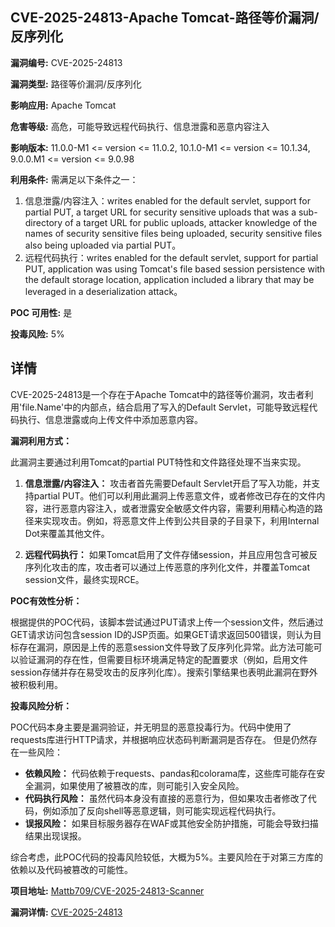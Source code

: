 ## CVE-2025-24813-Apache Tomcat-路径等价漏洞/反序列化

**漏洞编号:** CVE-2025-24813

**漏洞类型:** 路径等价漏洞/反序列化

**影响应用:** Apache Tomcat

**危害等级:** 高危，可能导致远程代码执行、信息泄露和恶意内容注入

**影响版本:** 11.0.0-M1 <= version <= 11.0.2, 10.1.0-M1 <= version <= 10.1.34, 9.0.0.M1 <= version <= 9.0.98

**利用条件:** 需满足以下条件之一：

1.  信息泄露/内容注入：writes enabled for the default servlet, support for partial PUT, a target URL for security sensitive uploads that was a sub-directory of a target URL for public uploads, attacker knowledge of the names of security sensitive files being uploaded, security sensitive files also being uploaded via partial PUT。
2.  远程代码执行：writes enabled for the default servlet, support for partial PUT, application was using Tomcat's file based session persistence with the default storage location, application included a library that may be leveraged in a deserialization attack。

**POC 可用性:** 是

**投毒风险:** 5%

## 详情

CVE-2025-24813是一个存在于Apache Tomcat中的路径等价漏洞，攻击者利用'file.Name'中的内部点，结合启用了写入的Default Servlet，可能导致远程代码执行、信息泄露或向上传文件中添加恶意内容。

**漏洞利用方式：**

此漏洞主要通过利用Tomcat的partial PUT特性和文件路径处理不当来实现。

1. **信息泄露/内容注入：** 攻击者首先需要Default Servlet开启了写入功能，并支持partial PUT。他们可以利用此漏洞上传恶意文件，或者修改已存在的文件内容，进行恶意内容注入，或者泄露安全敏感文件内容，需要利用精心构造的路径来实现攻击。例如，将恶意文件上传到公共目录的子目录下，利用Internal Dot来覆盖其他文件。

2. **远程代码执行：** 如果Tomcat启用了文件存储session，并且应用包含可被反序列化攻击的库，攻击者可以通过上传恶意的序列化文件，并覆盖Tomcat session文件，最终实现RCE。

**POC有效性分析：**

根据提供的POC代码，该脚本尝试通过PUT请求上传一个session文件，然后通过GET请求访问包含session ID的JSP页面。如果GET请求返回500错误，则认为目标存在漏洞，原因是上传的恶意session文件导致了反序列化异常。此方法可能可以验证漏洞的存在性，但需要目标环境满足特定的配置要求（例如，启用文件session存储并存在易受攻击的反序列化库）。搜索引擎结果也表明此漏洞在野外被积极利用。

**投毒风险分析：**

POC代码本身主要是漏洞验证，并无明显的恶意投毒行为。代码中使用了requests库进行HTTP请求，并根据响应状态码判断漏洞是否存在。 但是仍然存在一些风险：

*   **依赖风险：** 代码依赖于requests、pandas和colorama库，这些库可能存在安全漏洞，如果使用了被篡改的库，则可能引入安全风险。
*   **代码执行风险：** 虽然代码本身没有直接的恶意行为，但如果攻击者修改了代码，例如添加了反向shell等恶意逻辑，则可能实现远程代码执行。
*   **误报风险：** 如果目标服务器存在WAF或其他安全防护措施，可能会导致扫描结果出现误报。

综合考虑，此POC代码的投毒风险较低，大概为5%。主要风险在于对第三方库的依赖以及代码被篡改的可能性。

**项目地址:** [Mattb709/CVE-2025-24813-Scanner](https://github.com/Mattb709/CVE-2025-24813-Scanner)

**漏洞详情:** [CVE-2025-24813](https://nvd.nist.gov/vuln/detail/CVE-2025-24813)
